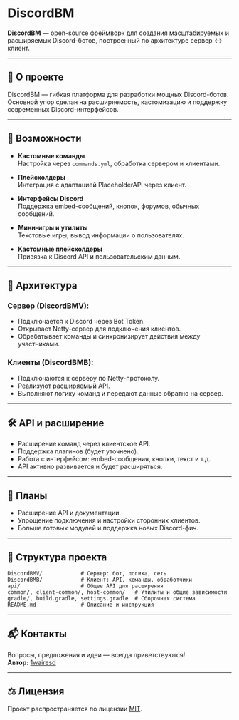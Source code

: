 # DiscordBM

**DiscordBM** — open-source фреймворк для создания масштабируемых и расширяемых Discord-ботов, построенный по архитектуре сервер ↔ клиент.

---

## 🔧 О проекте

DiscordBM — гибкая платформа для разработки мощных Discord-ботов. Основной упор сделан на расширяемость, кастомизацию и поддержку современных Discord-интерфейсов.

---

## 🚀 Возможности

- **Кастомные команды**  
  Настройка через `commands.yml`, обработка сервером и клиентами.

- **Плейсхолдеры**  
  Интеграция с адаптацией PlaceholderAPI через клиент.

- **Интерфейсы Discord**  
  Поддержка embed-сообщений, кнопок, форумов, обычных сообщений.

- **Мини-игры и утилиты**  
  Текстовые игры, вывод информации о пользователях.

- **Кастомные плейсхолдеры**  
  Привязка к Discord API и пользовательским данным.

---

## 🧩 Архитектура

### Сервер (**DiscordBMV**):

- Подключается к Discord через Bot Token.
- Открывает Netty-сервер для подключения клиентов.
- Обрабатывает команды и синхронизирует действия между участниками.

### Клиенты (**DiscordBMB**):

- Подключаются к серверу по Netty-протоколу.
- Реализуют расширяемый API.
- Выполняют логику команд и передают данные обратно на сервер.

---

## 🛠️ API и расширение

- Расширение команд через клиентское API.
- Поддержка плагинов (будет уточнено).
- Работа с интерфейсом: embed-сообщения, кнопки, текст и т.д.
- API активно развивается и будет расширяться.

---

## 📅 Планы

- Расширение API и документации.
- Упрощение подключения и настройки сторонних клиентов.
- Больше готовых модулей и поддержка новых Discord-фич.

---

## 📁 Структура проекта

```
DiscordBMV/            # Сервер: бот, логика, сеть
DiscordBMB/            # Клиент: API, команды, обработчики
api/                   # Общее API для расширения
common/, client-common/, host-common/   # Утилиты и общие зависимости
gradle/, build.gradle, settings.gradle  # Сборочная система
README.md              # Описание и инструкция
```

---

## 📬 Контакты

Вопросы, предложения и идеи — всегда приветствуются!  
**Автор:** [1wairesd](https://github.com/1wairesd)

---

## ⚖️ Лицензия

Проект распространяется по лицензии [MIT](https://github.com/1wairesd/DiscordBM/blob/main/LICENSE).
